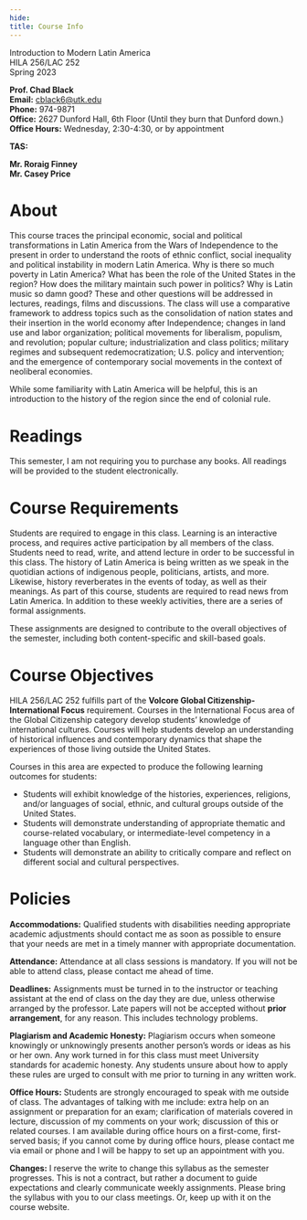 ```yaml
---
hide:
title: Course Info 
---
```


Introduction to Modern Latin America  
HILA 256/LAC 252  
Spring 2023

**Prof. Chad Black**  
**Email:** cblack6@utk.edu  
**Phone:** 974-9871  
**Office:** 2627 Dunford Hall, 6th Floor (Until they burn that Dunford down.)   
**Office Hours:** Wednesday, 2:30-4:30, or by appointment

**TAS:**

**Mr. Roraig Finney**  
**Mr. Casey Price**


# About

This course traces the principal economic, social and political transformations in Latin America from the Wars of Independence to the present in order to understand the roots of ethnic conflict, social inequality and political instability in modern Latin America. Why is there so much poverty in Latin America? What has been the role of the United States in the region? How does the military maintain such power in politics? Why is Latin music so damn good? These and other questions will be addressed in lectures, readings, films and discussions. The class will use a comparative framework to address topics such as the consolidation of nation states and their insertion in the world economy after Independence; changes in land use and labor organization; political movements for liberalism, populism, and revolution; popular culture; industrialization and class politics; military regimes and subsequent redemocratization; U.S. policy and intervention; and the emergence of contemporary social movements in the context of neoliberal economies.

While some familiarity with Latin America will be helpful, this is an introduction to the history of the region since the end of colonial rule.

# Readings

This semester, I am not requiring you to purchase any books. All readings will be provided to the student electronically.

# Course Requirements

Students are required to engage in this class. Learning is an interactive process, and requires active participation by all members of the class. Students need to read, write, and attend lecture in order to be successful in this class. The history of Latin America is being written as we speak in the quotidian actions of indigenous people, politicians, artists, and more. Likewise, history reverberates in the events of today, as well as their meanings. As part of this course, students are required to read news from Latin America. In addition to these weekly activities, there are a series of formal assignments.

These assignments are designed to contribute to the overall objectives of the semester, including both content-specific and skill-based goals.

# Course Objectives

HILA 256/LAC 252 fulfills part of the **Volcore Global Citizenship- International Focus** requirement. Courses in the International Focus area of the Global Citizenship category develop students’ knowledge of international cultures. Courses will help students develop an understanding of historical influences and contemporary dynamics that shape the experiences of those living outside the United States. 

Courses in this area are expected to produce the following learning outcomes for students: 

- Students will exhibit knowledge of the histories, experiences, religions, and/or languages of social, ethnic, and cultural groups outside of the United States. 
- Students will demonstrate understanding of appropriate thematic and course-related vocabulary, or intermediate-level competency in a language other than English. 
- Students will demonstrate an ability to critically compare and reflect on different social and cultural perspectives.

# Policies

**Accommodations:** Qualified students with disabilities needing appropriate academic adjustments should contact me as soon as possible to ensure that your needs are met in a timely manner with appropriate documentation.

**Attendance:** Attendance at all class sessions is mandatory. If you will not be able to attend class, please contact me ahead of time.

**Deadlines:** Assignments must be turned in to the instructor or teaching assistant at the end of class on the day they are due, unless otherwise arranged by the professor. Late papers will not be accepted without **prior arrangement**, for any reason. This includes technology problems.

**Plagiarism and Academic Honesty:** Plagiarism occurs when someone knowingly or unknowingly presents another person’s words or ideas as his or her own. Any work turned in for this class must meet University standards for academic honesty. Any students unsure about how to apply these rules are urged to consult with me prior to turning in any written work.

**Office Hours:** Students are strongly encouraged to speak with me outside of class. The advantages of talking with me include: extra help on an assignment or preparation for an exam; clarification of materials covered in lecture, discussion of my comments on your work; discussion of this or related courses. I am available during office hours on a first-come, first-served basis; if you cannot come by during office hours, please contact me via email or phone and I will be happy to set up an appointment with you.

**Changes:** I reserve the write to change this syllabus as the semester progresses. This is not a contract, but rather a document to guide expectations and clearly communicate weekly assignments. Please bring the syllabus with you to our class meetings. Or, keep up with it on the course website.